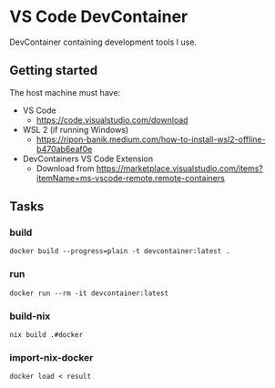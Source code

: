 # VS Code DevContainer

DevContainer containing development tools I use.

## Getting started

The host machine must have:

* VS Code
  * https://code.visualstudio.com/download
* WSL 2 (if running Windows)
  * https://ripon-banik.medium.com/how-to-install-wsl2-offline-b470ab6eaf0e
* DevContainers VS Code Extension
  * Download from https://marketplace.visualstudio.com/items?itemName=ms-vscode-remote.remote-containers


## Tasks

### build

```
docker build --progress=plain -t devcontainer:latest .
```

### run

```
docker run --rm -it devcontainer:latest
```

### build-nix

```
nix build .#docker
```

### import-nix-docker

```
docker load < result
```
